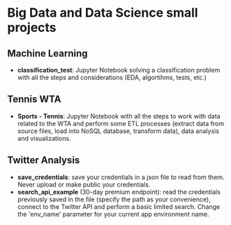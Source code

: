 # Big Data and Data Science small projects


## Machine Learning
- **classification_test**: Jupyter Notebook solving a classification problem with all the steps and considerations (EDA, algortihms, tests, etc.)


## Tennis WTA
- **Sports - Tennis**: Jupyter Notebook with all the steps to work with data related to the WTA and perform some ETL processes (extract data from source files, load into NoSQL database, transform data), data analysis and visualizations.


## Twitter Analysis
- **save_credentials**: save your credentials in a json file to read from them. Never upload or make public your credentials.
- **search_api_example** (30-day premium endpoint): read the credentials previously saved in the file (specify the path as your convenience), connect to the Twitter API and perform a basic limited search. Change the 'env_name' parameter for your current app environment name.
